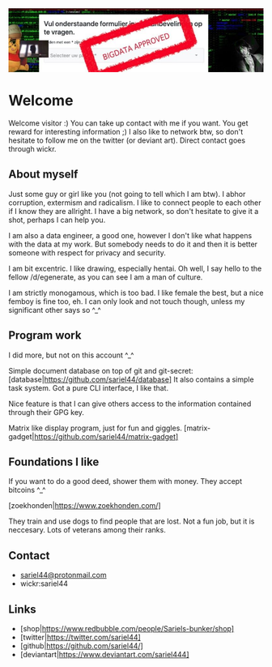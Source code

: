 <img src="0.jpg" style="display: block; align:left" />

# Welcome

Welcome visitor :) You can take up contact with me if you want. You get reward for interesting information ;)
I also like to network btw, so don't hesitate to follow me on the twitter (or deviant art). Direct contact goes through wickr.

## About myself

Just some guy or girl like you (not going to tell which I am btw). I abhor corruption, extermism and radicalism. I like to connect people to each other if I know they are allright. I have a big network, so don't hesitate to give it a shot, perhaps I can help you. 

I am also a data engineer, a good one, however I don't like what happens with the data at my work. But somebody needs to do it and then it is better someone with respect for privacy and security. 

I am bit excentric. I like drawing, especially hentai. Oh well, I say hello to the fellow /d/egenerate, as you can see I am a man of culture. 

I am strictly monogamous, which is too bad. I like female the best, but a nice femboy is fine too, eh. I can only look and not touch though, unless my significant other says so ^_^

## Program work

I did more, but not on this account ^_^

Simple document database on top of git and git-secret: [database|https://github.com/sariel44/database]
It also contains a simple task system. Got a pure CLI interface, I like that. 

Nice feature is that I can give others access to the information contained through their GPG key. 

Matrix like display program, just for fun and giggles. [matrix-gadget|https://github.com/sariel44/matrix-gadget]

## Foundations I like

If you want to do a good deed, shower them with money. They accept bitcoins ^_^ 

[zoekhonden|https://www.zoekhonden.com/]

They train and use dogs to find people that are lost. Not a fun job, but it is neccesary. Lots of veterans among their ranks. 


## Contact

* sariel44@protonmail.com
* wickr:sariel44

## Links

* [shop|https://www.redbubble.com/people/Sariels-bunker/shop]
* [twitter|https://twitter.com/sariel44]
* [github|https://github.com/sariel44/]
* [deviantart|https://www.deviantart.com/sariel444]
